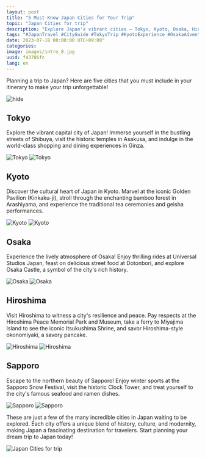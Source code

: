 ```yaml
---
layout: post
title: "5 Must-Know Japan Cities for Your Trip"
topic: "Japan Cities for trip"
description: "Explore Japan's vibrant cities – Tokyo, Kyoto, Osaka, Hiroshima, and Sapporo – for an unforgettable trip experience!"
tags: "#JapanTravel #CityGuide #TokyoTrip #KyotoExperience #OsakaAdventures #HiroshimaJourney #SapporoExcursions"
date: 2023-07-18 00:00:00 UTC+09:00"
categories: 
image: images/intro_8.jpg
uuid: f43706fc
lang: en
---
```


Planning a trip to Japan? Here are five cities that you must include in your itinerary to make your trip unforgettable!

![hide](images/intro_8.jpg)


## Tokyo
Explore the vibrant capital city of Japan! Immerse yourself in the bustling streets of Shibuya, visit the historic temples in Asakusa, and indulge in the world-class shopping and dining experiences in Ginza.

![Tokyo](images/main1_8.jpg)
![Tokyo](images/main1_7.jpg)


## Kyoto
Discover the cultural heart of Japan in Kyoto. Marvel at the iconic Golden Pavilion (Kinkaku-ji), stroll through the enchanting bamboo forest in Arashiyama, and experience the traditional tea ceremonies and geisha performances.

![Kyoto](images/main2_7.JPG)
![Kyoto](images/main2_6.jpg)


## Osaka
Experience the lively atmosphere of Osaka! Enjoy thrilling rides at Universal Studios Japan, feast on delicious street food at Dotonbori, and explore Osaka Castle, a symbol of the city's rich history.

![Osaka](images/main3_6.jpg)
![Osaka](images/main3_5.jpg)


## Hiroshima
Visit Hiroshima to witness a city's resilience and peace. Pay respects at the Hiroshima Peace Memorial Park and Museum, take a ferry to Miyajima Island to see the iconic Itsukushima Shrine, and savor Hiroshima-style okonomiyaki, a savory pancake.

![Hiroshima](images/main4_6.jpg)
![Hiroshima](images/main4_5.jpg)


## Sapporo
Escape to the northern beauty of Sapporo! Enjoy winter sports at the Sapporo Snow Festival, visit the historic Clock Tower, and treat yourself to the city's famous seafood and ramen dishes.

![Sapporo](images/main5_7.jpg)
![Sapporo](images/main5_6.jpg)




These are just a few of the many incredible cities in Japan waiting to be explored. Each city offers a unique blend of history, culture, and modernity, making Japan a fascinating destination for travelers. Start planning your dream trip to Japan today!

![Japan Cities for trip](images/intro_7.jpg)

